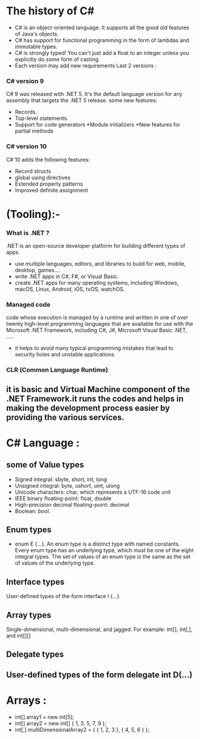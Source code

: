 # The history of C#
- C# is an object-oriented language. It supports all the good old features of Java's objects.
- C# has support for functional programming in the form of lambdas and immutable types.
- C# is strongly typed! You can't just add a float to an integer unless you explicitly do some form of casting.
- Each version may add new requirements
Last 2 versions :
### C# version 9
C# 9 was released with .NET 5. It's the default language version for any assembly that targets the .NET 5 release. some new features:
- Records.
- Top-level statements.
- Support for code generators
        *Module initializers
        *New features for partial methods
### C# version 10
C# 10 adds the following features:
- Record structs
- global using directives
- Extended property patterns
- Improved definite assignment
 # (Tooling):-
### What is .NET ? 
.NET is an open-source developer platform for building different types of apps.
- use multiple languages, editors, and libraries to build for web, mobile, desktop, games….
-	write .NET apps in C#, F#, or Visual Basic.
-	create .NET apps for many operating systems, including Windows, macOS, Linux, Android, iOS, tvOS, watchOS.
### Managed code 
code whose execution is managed by a runtime and written in one of over twenty high-level programming languages that are available for use with the Microsoft .NET Framework, including C#, J#, Microsoft Visual Basic .NET, .....
- it helps to avoid many typical programming mistakes that lead to security holes and unstable applications.
###	CLR (Common Language Runtime)
it is basic and Virtual Machine component of the .NET Framework.it runs the codes and helps in making the development process easier by providing the various services.
---
# C# Language :
## some of Value types
- Signed integral: sbyte, short, int, long
- Unsigned integral: byte, ushort, uint, ulong
- Unicode characters: char, which represents a UTF-16 code unit
- IEEE binary floating-point: float, double
- High-precision decimal floating-point: decimal
- Boolean: bool.
## Enum types
- enum E {...}. An enum type is a distinct type with named constants. Every enum type has an underlying type, which must be one of the eight integral types. The set of values of an enum type is the same as the set of values of the underlying type.
## Interface types
User-defined types of the form interface I {...}
## Array types
Single-dimensional, multi-dimensional, and jagged. For example: int[], int[,], and int[][]
## Delegate types
User-defined types of the form delegate int D(...)
---
# Arrays :
-  int[] array1 = new int[5];
- int[] array2 = new int[] { 1, 3, 5, 7, 9 };
- int[,] multiDimensionalArray2 = { { 1, 2, 3 }, { 4, 5, 6 } };
